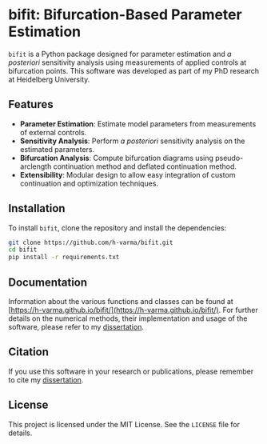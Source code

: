 # bifit: Bifurcation-Based Parameter Estimation

`bifit` is a Python package designed for parameter estimation and *a posteriori* sensitivity analysis using measurements of applied controls at bifurcation points. This software was developed as part of my PhD research at Heidelberg University.

## Features

- **Parameter Estimation**: Estimate model parameters from measurements of external controls.
- **Sensitivity Analysis**: Perform *a posteriori* sensitivity analysis on the estimated parameters.
- **Bifurcation Analysis**: Compute bifurcation diagrams using pseudo-arclength continuation method and deflated continuation method.
- **Extensibility**: Modular design to allow easy integration of custom continuation and optimization techniques.

## Installation

To install `bifit`, clone the repository and install the dependencies:

```bash
git clone https://github.com/h-varma/bifit.git
cd bifit
pip install -r requirements.txt
```

## Documentation

Information about the various functions and classes can be found at [https://h-varma.github.io/bifit/](https://h-varma.github.io/bifit/). For further details on the numerical methods, their implementation and usage of the software, please refer to my [dissertation](https://archiv.ub.uni-heidelberg.de/volltextserver/36853/).

## Citation

If you use this software in your research or publications, please remember to cite my [dissertation](https://archiv.ub.uni-heidelberg.de/volltextserver/36853/).

## License

This project is licensed under the MIT License. See the `LICENSE` file for details.
